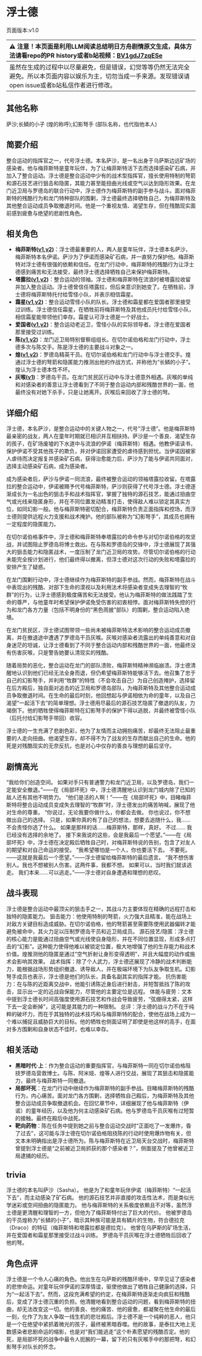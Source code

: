 # 浮士德
页面版本:v1.0
 

| :warning: 注意！本页面是利用LLM阅读总结明日方舟剧情原文生成，具体方法请看repo的PR history或者b站视频：[BV1gdJ7zqESe](https://www.bilibili.com/video/BV1gdJ7zqESe/)         |
|:----------------------------|
| 虽然在生成的过程中以尽量避免，但是错误，幻觉等等仍然无法完全避免。所以本页面内容以娱乐为主，切勿当成一手来源。发现错误请open issue或者b站私信作者进行修改。|



## 其他名称
萨沙;长鳞的小子 (煌的称呼);幻影弩手 (部队名称，也代指他本人)
## 简要介绍
整合运动的指挥官之一，代号浮士德。本名萨沙，是一名出身于乌萨斯边远矿场的感染者。他与梅菲斯特是童年玩伴，为了让梅菲斯特活下去而选择感染矿石病，并加入了整合运动。浮士德是整合运动中少有的战术型指挥官，擅长使用特制的弩箭和源石技艺进行狙击和隐匿，其能力甚至能扭曲光线或空气以达到隐形效果。在龙门近卫局与罗德岛的联合行动中，浮士德作为梅菲斯特的副手参与战斗。面对梅菲斯特的残酷行为和龙门特种部队的围剿，浮士德最终选择牺牲自己，为梅菲斯特及其他整合运动成员争取撤退时间。他是一个重视友情、渴望生存，但在残酷现实面前感到疲惫与绝望的悲剧性角色。
## 相关角色
-   **梅菲斯特([v1](extended_char_mei_fei_si_te.md),[v2](../char_v3/extended_char_mei_fei_si_te.md))**：浮士德最重要的人，两人是童年玩伴，浮士德本名萨沙，梅菲斯特本名伊诺。萨沙为了伊诺而感染矿石病，并一直努力保护他。梅菲斯特对浮士德有很强的依赖和信任。在龙门行动中，梅菲斯特的残酷行为让浮士德感到痛苦和无法接受，最终浮士德选择牺牲自己来保护梅菲斯特。
-   **塔露拉([v1](extended_char_386da9.md),[v2](../char_v3/extended_char_ta_lu_la.md))**：整合运动的领袖。浮士德和梅菲斯特在流浪时被塔露拉收留并加入整合运动。浮士德曾信任塔露拉，但后来意识到她变了。在牺牲前，浮士德将梅菲斯特托付给雪怪小队，并表示相信霜星。
-   **霜星([v1](extended_char_shuang_xing.md),[v2](../char_v3/extended_char_shuang_xing.md))**：整合运动雪怪小队的队长。浮士德和霜星都在爱国者那里接受过训练。浮士德信任霜星，在牺牲前将梅菲斯特及其他成员托付给雪怪小队，相信霜星能带领他们幸存。霜星认可浮士德是一个好战士。
-   **爱国者([v1](extended_char_ai_guo_zhe.md),[v2](../char_v3/extended_char_ai_guo_zhe.md))**：整合运动老近卫，雪怪小队的实际领导者。浮士德在爱国者那里接受过训练。
-   **陈([v1](char_010_chen.md),[v2](../char_v3/char_010_chen.md))**：龙门近卫局特别督察组组长。在切尔诺伯格和龙门行动中，浮士德多次与陈交手。陈是浮士德的主要战斗对象之一。
-   **煌([v1](char_017_huang.md),[v2](../char_v3/char_017_huang.md))**：罗德岛精英干员。在切尔诺伯格和龙门行动中与浮士德交手。煌通过浮士德的弩箭和隐匿能力推测出他的作战方式，并称他为“长鳞的小子”。煌认为浮士德本性不坏。
-   **灰喉([v1](char_367_swllow.md))**：罗德岛干员。在龙门贫民区行动中与浮士德意外相遇。灰喉的单纯和对感染者的善意让浮士德看到了不同于整合运动内部和残酷世界的一面，他最终没有对她下杀手，只是让她离开。灰喉后来回收了浮士德的弩。
## 详细介绍
浮士德，本名萨沙，是整合运动中的关键人物之一，代号“浮士德”。他是梅菲斯特最亲密的战友，两人在童年时期就已相识并互相扶持。萨沙是一个善良、渴望生存的孩子，在矿场废墟的下水道中与流浪的伊诺（梅菲斯特）相遇。他教伊诺读书，保护伊诺不受其他孩子的欺负，并对伊诺回家遭受的虐待感到担忧。当伊诺因被家人虐待而决定报复并感染矿石病，获得治愈能力后，萨沙为了能与伊诺共同面对，选择主动感染矿石病，成为感染者。

成为感染者后，萨沙与伊诺一同流浪，最终被整合运动的领袖塔露拉收留。在塔露拉的整合运动中，伊诺被赐予代号梅菲斯特，萨沙则获得了代号浮士德。浮士德逐渐成长为一名出色的狙击手和战术指挥官，掌握了独特的源石技艺，能通过扭曲空气或光线来隐匿身形，并在不同位置发动精准打击，使得敌人难以锁定其真实方位，如同幻影一般。他与梅菲斯特密切配合，梅菲斯特负责正面指挥和控场，而浮士德则提供远程火力支援和战术掩护。他的部队被称为“幻影弩手”，其成员也拥有一定程度的隐匿能力。

在切尔诺伯格事件中，浮士德和梅菲斯特奉塔露拉的命令参与对切尔诺伯格的攻坚战，并试图阻止罗德岛将博士救出。在与陈和罗德岛的交锋中，浮士德展现了其强大的狙击能力和隐匿战术，一度压制了龙门近卫局的攻势。尽管切尔诺伯格的行动未能完全按计划进行，他们最终得以撤离，但浮士德对这次行动的失败和塔露拉的安排产生了疑惑。

在龙门围剿行动中，浮士德继续作为梅菲斯特的副手参战。然而，梅菲斯特在战斗中表现出的残酷、对部下生命的漠视以及利用法术将感染者变成失去理智的“牧群”的行为，让浮士德感到极度痛苦和无法接受。他认为梅菲斯特的做法践踏了生命的尊严，与他童年时希望保护伊诺免受伤害的初衷相悖。面对梅菲斯特失控的行为和龙门各方力量（包括不明身份的“黑色雨披”部队）的围剿，整合运动陷入绝境。

在龙门贫民区，浮士德试图带领一些尚未被梅菲斯特法术影响的整合运动成员撤离，并在撤退途中遭遇了罗德岛干员灰喉。灰喉对感染者流露出的单纯善意和对自身迷茫的坦诚，让浮士德看到了不同于整合运动内部和残酷世界的一面，他最终没有伤害灰喉，只是警告她要认清现实的残酷。

随着局势的恶化，整合运动在龙门的部队溃败，梅菲斯特精神濒临崩溃。浮士德清醒地认识到他们已经无法全身而退，但仍希望梅菲斯特能够活下去。他召集了忠于自己的幻影弩手，并利用“牧群”的特性（不会攻击自己）为自己创造掩护，选择留在后方殿后，独自面对追击的近卫局和罗德岛部队，为梅菲斯特及其他整合运动成员争取撤退时间。在生命的最后时刻，他回想起与伊诺相依为命的童年，以及自己渴望“一起活下去”的简单理想。浮士德用尽最后的源石技艺隐匿了撤退的队友，力竭倒下。他的牺牲使得梅菲斯特在幻影弩手的保护下得以逃脱，并最终被雪怪小队（后托付给幻影弩手带回）收容。

浮士德的一生充满了悲剧色彩，他为了友情而主动拥抱痛苦，却最终无法阻止最重要的人走向扭曲。他渴望生存，却不得不为了战友的生存而献出自己的生命。他的死是对残酷现实的无奈反抗，也是对心中仅存的善良与理想的最后坚守。
## 剧情高光
“我给你们创造空间。 如果对手只有普通警力和龙门近卫局，以及罗德岛，我们一定能安全撤退。”——在《局部坏死》中，浮士德清醒地认识到龙门城内除了已知的敌人还有其他不明势力。
“他们是活的人啊！”——在《局部坏死》中，目睹梅菲斯特将整合运动成员变成失去理智的“牧群”时，浮士德发出的痛苦呐喊，展现了他对生命的尊重。
“你说过，无论我要你做什么，你都会去做。 你也说过，你不想做出自己的选择。 只是，如果你真的有了自己的想法，想要去追随什么，我......不会责怪你选了什么。 如果是那样的话......梅菲斯特，那样，真好。 不过...... 我已经没有选择的余地了。 接下来我说的这些，会是我最后一个愿望。”——在《局部坏死》中，浮士德在决定殿后牺牲自己时，对梅菲斯特说的告别，包含了对友人的期望和对自己命运的接受。
“我希望哪怕是一个人，你也要活下去。 不要死。 ——这就是我最后一个愿望。”——浮士德留给梅菲斯特的最后遗言。
“我不想伤害别人。我也不想被别人伤害。这两件事，我都不想。 如果可以，当时我们就该逃走。 我们本来......可以逃走。”——浮士德对自身遭遇和理想的悲叹。
## 战斗表现
浮士德是整合运动中最顶尖的狙击手之一，其战斗力主要体现在精确的远程打击和独特的隐匿能力。
狙击能力：他使用特制的弩箭，火力强大且精准，能在战场上对敌方关键目标造成威胁。在切尔诺伯格，他的弩箭甚至需要陈使用武器偏转才能避免被命中，其火力足以压制罗德岛干员和近卫局成员。
源石技艺/隐匿：浮士德的核心能力是能通过扭曲空气或光线使自身隐形，并在不同位置显现，形成多点打击的“幻影”。这种能力使得他难以被锁定位置，极大地增强了他的生存能力和战术价值。煌推测他的隐匿是通过“空气折射让身形变得透明”，并且大幅度的动作或施术会影响其效果。
战术指挥：除了个人武力，浮士德还展现了冷静的战术判断能力，能根据战场形势组织撤退、诱导敌人，并在极端环境下为队友争取生机。幻影弩手成员也表示，浮士德是他们的队长，具备名副其实的指挥才能。
抗伤害能力：在与陈的近距离交战中，他能引诱陈近身后进行射击，并短暂抵挡了陈的攻击，显示出一定的近战自保能力，尽管他的主要定位是远程。
体能与疲劳：文本中提到浮士德长时间高强度使用源石技艺和作战会导致疲劳，“弦绷得太紧，这样下去一定会断掉”，这可能是其能力的一种限制。
总评：浮士德的战斗力不在于纯粹的破坏力，而在于其独特的战术技巧和与梅菲斯特的配合，使他在战场上成为一个难以捕捉且威胁巨大的目标。他的牺牲也侧面证明了即使是他这样的高手，在面对多方围剿和自身状态不佳时，也难以幸存。
## 相关活动
-   **黑暗时代·上**：作为整合运动的重要指挥官，与梅菲斯特一同在切尔诺伯格阻挠罗德岛营救博士。与陈、阿米娅、煌等人进行交战，展现了其狙击和隐匿能力，最终与梅菲斯特一同撤退。
-   **局部坏死**：在龙门行动中继续作为梅菲斯特的副手参战。目睹梅菲斯特的残酷行为，内心痛苦。面对龙门各方围剿，选择牺牲自己殿后，为梅菲斯特及其他整合运动成员争取撤退机会。在回忆章节中，详细展现了他与梅菲斯特（伊诺）的童年经历，以及他为何主动感染矿石病。他与罗德岛干员灰喉有过短暂的接触。最终在殿后中战死。
-   **靶向药物**：陈在任务中提到她之前与整合运动交战时“正面吃了一发爆炸，昏了过去”，这可能与浮士德在切尔诺伯格阻挠陈的行动时使用爆炸物有关，但文本未明确指出是浮士德所为。陈与梅菲斯特在近卫局天台交战时，梅菲斯特曾提到浮士德是“之前被近卫局抓获的那个感染者？”，侧面提及了他曾被近卫局逮捕的经历。
## trivia
浮士德的本名叫萨沙（Sasha）。
他是为了和童年玩伴伊诺（梅菲斯特）“一起活下去”，而主动感染了矿石病。
他的源石技艺并非直接的攻击性法术，而是类似光学迷彩或空间扭曲的隐匿能力。
他与梅菲斯特的关系极度依赖且不对等，虽然浮士德是更清醒和理智的一方，但他为了梅菲斯特付出了巨大的代价。
他被罗德岛的干员煌称为“长鳞的小子”，暗示其种族可能是具有鳞片的生物，符合德拉克（Draco）的特征（梅菲斯特和塔露拉都是德拉克）。
他曾在乌萨斯的矿场生活，并在爱国者和霜星那里接受过战斗训练。
罗德岛干员灰喉在浮士德牺牲后回收了他的弩。
## 角色点评
浮士德是一个令人心痛的角色。他出生在乌萨斯的残酷环境中，早早见证了感染者的悲惨命运。对童年玩伴伊诺的深厚情谊，驱使他做出了牺牲自己健康的选择，只为“一起活下去”。然而，这段充满希望的约定，在梅菲斯特逐渐走向疯狂和残酷后，变成了浮士德沉重的负担。他清醒地看到整合运动的问题，看到梅菲斯特的扭曲，却无法改变这一切。他的善良、他的痛苦、他的疲惫，都凝聚在他生命的最后一刻，化作了为友人争取一线生机的悲壮殿后。浮士德不是一个纯粹的恶人，他只是一个在绝望中紧抓着微光的孩子，最终被黑暗吞噬。他的故事，是泰拉大地上无数感染者悲剧命运的缩影，也是对“我们能逃走”这个朴素愿望的残酷否定。他的死，是局部坏死的战争中最令人扼腕的一幕，留下的只有灰喉手中的那把弩，和幻影弩手对队长的怀念。